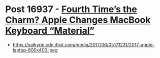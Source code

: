 # Post 16937 - [Fourth Time’s the Charm? Apple Changes MacBook Keyboard &#8220;Material&#8221;](https://www.ifixit.com/News/16937/macbook-gen-4-keyboard-fix)

- https://valkyrie.cdn.ifixit.com/media/2017/06/05171231/2017-apple-laptop-600x400.jpeg
